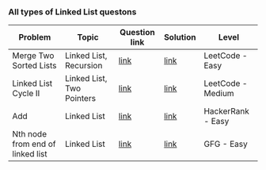 ### All types of Linked List questons

| Problem | Topic | Question link | Solution | Level |  
| --- | --- | --- | --- |  --- |  
| Merge Two Sorted Lists | Linked List, Recursion | [link](https://leetcode.com/problems/merge-two-sorted-lists/) | [link](https://github.com/harshita214/Data-Structures-and-Algorithms/blob/main/Linked%20List/mergesortedlist.cpp) | LeetCode - Easy |
|  Linked List Cycle II |  Linked List, Two Pointers | [link](https://leetcode.com/problems/linked-list-cycle-ii/) | [link](https://github.com/harshita214/Data-Structures-and-Algorithms/blob/main/Linked%20List/cycle2.cpp) | LeetCode - Medium |
| Add | Linked List | [link](https://www.hackerrank.com/challenges/30-linked-list/problem?isFullScreen=true) | [link](https://github.com/harshita214/Data-Structures-and-Algorithms/blob/main/Linked%20List/add.cpp) | HackerRank - Easy |
| Nth node from end of linked list | Linked List | [link](https://practice.geeksforgeeks.org/problems/nth-node-from-end-of-linked-list/1/#) | [link](https://github.com/harshita214/Data-Structures-and-Algorithms/blob/main/Linked%20List/nodefromend.cpp) | GFG - Easy |

